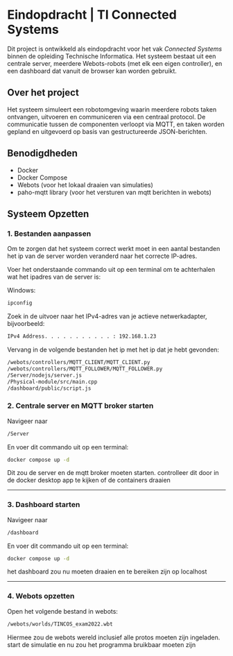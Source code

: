Eindopdracht | TI Connected Systems
==============
Dit project is ontwikkeld als eindopdracht voor het vak *Connected Systems* binnen de opleiding Technische Informatica. Het systeem bestaat uit een centrale server, meerdere Webots-robots (met elk een eigen controller), en een dashboard dat vanuit de browser kan worden gebruikt.

## Over het project

Het systeem simuleert een robotomgeving waarin meerdere robots taken ontvangen, uitvoeren en communiceren via een centraal protocol. De communicatie tussen de componenten verloopt via MQTT, en taken worden gepland en uitgevoerd op basis van gestructureerde JSON-berichten.

## Benodigdheden

- Docker  
- Docker Compose  
- Webots (voor het lokaal draaien van simulaties)  
- paho-mqtt library (voor het versturen van mqtt berichten in webots)

## Systeem Opzetten
### 1. Bestanden aanpassen
Om te zorgen dat het systeem correct werkt moet in een aantal bestanden het ip van de server worden veranderd naar het correcte IP-adres.

Voer het onderstaande commando uit op een terminal om te achterhalen wat het ipadres van de server is:

Windows:
```bash
ipconfig 
```
Zoek in de uitvoer naar het IPv4-adres van je actieve netwerkadapter, bijvoorbeeld:

```bash
IPv4 Address. . . . . . . . . . . : 192.168.1.23
```
Vervang in de volgende bestanden het ip met het ip dat je hebt gevonden:
```bash
/webots/controllers/MQTT_CLIENT/MQTT_CLIENT.py
/webots/controllers/MQTT_FOLLOWER/MQTT_FOLLOWER.py
/Server/nodejs/server.js
/Physical-module/src/main.cpp
/dashboard/public/script.js
```

### 2. Centrale server en MQTT broker starten
Navigeer naar 
```bash
/Server
```   
En voer dit commando uit op een terminal:
```bash
docker compose up -d
```
Dit zou de server en de mqtt broker moeten starten. controlleer dit door in de docker desktop app te kijken of de containers draaien

---

### 3. Dashboard starten
Navigeer naar 
```bash
/dashboard
```
En voer dit commando uit op een terminal:
```bash
docker compose up -d
```
het dashboard zou nu moeten draaien en te bereiken zijn op localhost

---
### 4. Webots opzetten
Open het volgende bestand in webots:
```bash
/webots/worlds/TINCOS_exam2022.wbt
```
Hiermee zou de webots wereld inclusief alle protos moeten zijn ingeladen. start de simulatie en nu zou het programma bruikbaar moeten zijn